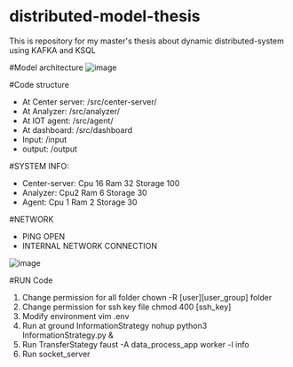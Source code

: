 # distributed-model-thesis
This is repository for my master's thesis about dynamic distributed-system using KAFKA and KSQL


#Model architecture
![image](https://user-images.githubusercontent.com/22879863/167240912-98ee3fa9-5e60-49ab-8d0d-ee53a5035379.png)


#Code structure
- At Center server: /src/center-server/
- At Analyzer: /src/analyzer/
- At IOT agent: /src/agent/
- At dashboard: /src/dashboard
- Input: /input
- output: /output

#SYSTEM INFO:
- Center-server:
Cpu 16
Ram 32
Storage 100
- Analyzer:
Cpu2
Ram 6
Storage 30
- Agent:
Cpu 1
Ram 2
Storage 30

#NETWORK
- PING OPEN
- INTERNAL NETWORK CONNECTION

![image](https://user-images.githubusercontent.com/22879863/171525035-2201efcb-38fd-4ca3-ae27-4279018490d4.png)


#RUN Code
1. Change permission for all folder
chown -R [user][user_group] folder
2. Change permission for ssh key file
chmod 400 [ssh_key]
3. Modify environment
vim .env
4. Run at ground InformationStrategy
nohup python3 InformationStrategy.py &
5. Run TransferStategy
faust -A data_process_app worker -l info
6. Run socket_server
